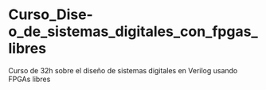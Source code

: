 # Curso_Dise-o_de_sistemas_digitales_con_fpgas_libres
Curso de 32h sobre el diseño de sistemas digitales en Verilog usando FPGAs libres
